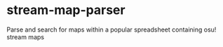 # stream-map-parser
Parse and search for maps within a popular spreadsheet containing osu! stream maps
